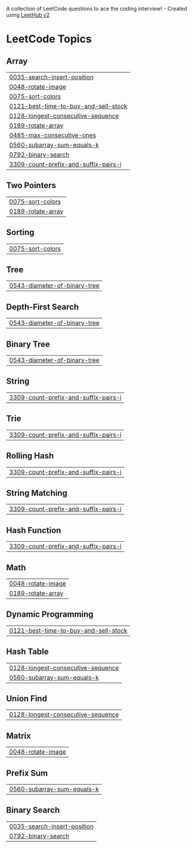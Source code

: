 A collection of LeetCode questions to ace the coding interview! - Created using [LeetHub v2](https://github.com/arunbhardwaj/LeetHub-2.0)
<!---LeetCode Topics Start-->
# LeetCode Topics
## Array
|  |
| ------- |
| [0035-search-insert-position](https://github.com/garvitr02/LeetCode/tree/master/0035-search-insert-position) |
| [0048-rotate-image](https://github.com/garvitr02/LeetCode/tree/master/0048-rotate-image) |
| [0075-sort-colors](https://github.com/garvitr02/LeetCode/tree/master/0075-sort-colors) |
| [0121-best-time-to-buy-and-sell-stock](https://github.com/garvitr02/LeetCode/tree/master/0121-best-time-to-buy-and-sell-stock) |
| [0128-longest-consecutive-sequence](https://github.com/garvitr02/LeetCode/tree/master/0128-longest-consecutive-sequence) |
| [0189-rotate-array](https://github.com/garvitr02/LeetCode/tree/master/0189-rotate-array) |
| [0485-max-consecutive-ones](https://github.com/garvitr02/LeetCode/tree/master/0485-max-consecutive-ones) |
| [0560-subarray-sum-equals-k](https://github.com/garvitr02/LeetCode/tree/master/0560-subarray-sum-equals-k) |
| [0792-binary-search](https://github.com/garvitr02/LeetCode/tree/master/0792-binary-search) |
| [3309-count-prefix-and-suffix-pairs-i](https://github.com/garvitr02/LeetCode/tree/master/3309-count-prefix-and-suffix-pairs-i) |
## Two Pointers
|  |
| ------- |
| [0075-sort-colors](https://github.com/garvitr02/LeetCode/tree/master/0075-sort-colors) |
| [0189-rotate-array](https://github.com/garvitr02/LeetCode/tree/master/0189-rotate-array) |
## Sorting
|  |
| ------- |
| [0075-sort-colors](https://github.com/garvitr02/LeetCode/tree/master/0075-sort-colors) |
## Tree
|  |
| ------- |
| [0543-diameter-of-binary-tree](https://github.com/garvitr02/LeetCode/tree/master/0543-diameter-of-binary-tree) |
## Depth-First Search
|  |
| ------- |
| [0543-diameter-of-binary-tree](https://github.com/garvitr02/LeetCode/tree/master/0543-diameter-of-binary-tree) |
## Binary Tree
|  |
| ------- |
| [0543-diameter-of-binary-tree](https://github.com/garvitr02/LeetCode/tree/master/0543-diameter-of-binary-tree) |
## String
|  |
| ------- |
| [3309-count-prefix-and-suffix-pairs-i](https://github.com/garvitr02/LeetCode/tree/master/3309-count-prefix-and-suffix-pairs-i) |
## Trie
|  |
| ------- |
| [3309-count-prefix-and-suffix-pairs-i](https://github.com/garvitr02/LeetCode/tree/master/3309-count-prefix-and-suffix-pairs-i) |
## Rolling Hash
|  |
| ------- |
| [3309-count-prefix-and-suffix-pairs-i](https://github.com/garvitr02/LeetCode/tree/master/3309-count-prefix-and-suffix-pairs-i) |
## String Matching
|  |
| ------- |
| [3309-count-prefix-and-suffix-pairs-i](https://github.com/garvitr02/LeetCode/tree/master/3309-count-prefix-and-suffix-pairs-i) |
## Hash Function
|  |
| ------- |
| [3309-count-prefix-and-suffix-pairs-i](https://github.com/garvitr02/LeetCode/tree/master/3309-count-prefix-and-suffix-pairs-i) |
## Math
|  |
| ------- |
| [0048-rotate-image](https://github.com/garvitr02/LeetCode/tree/master/0048-rotate-image) |
| [0189-rotate-array](https://github.com/garvitr02/LeetCode/tree/master/0189-rotate-array) |
## Dynamic Programming
|  |
| ------- |
| [0121-best-time-to-buy-and-sell-stock](https://github.com/garvitr02/LeetCode/tree/master/0121-best-time-to-buy-and-sell-stock) |
## Hash Table
|  |
| ------- |
| [0128-longest-consecutive-sequence](https://github.com/garvitr02/LeetCode/tree/master/0128-longest-consecutive-sequence) |
| [0560-subarray-sum-equals-k](https://github.com/garvitr02/LeetCode/tree/master/0560-subarray-sum-equals-k) |
## Union Find
|  |
| ------- |
| [0128-longest-consecutive-sequence](https://github.com/garvitr02/LeetCode/tree/master/0128-longest-consecutive-sequence) |
## Matrix
|  |
| ------- |
| [0048-rotate-image](https://github.com/garvitr02/LeetCode/tree/master/0048-rotate-image) |
## Prefix Sum
|  |
| ------- |
| [0560-subarray-sum-equals-k](https://github.com/garvitr02/LeetCode/tree/master/0560-subarray-sum-equals-k) |
## Binary Search
|  |
| ------- |
| [0035-search-insert-position](https://github.com/garvitr02/LeetCode/tree/master/0035-search-insert-position) |
| [0792-binary-search](https://github.com/garvitr02/LeetCode/tree/master/0792-binary-search) |
<!---LeetCode Topics End-->